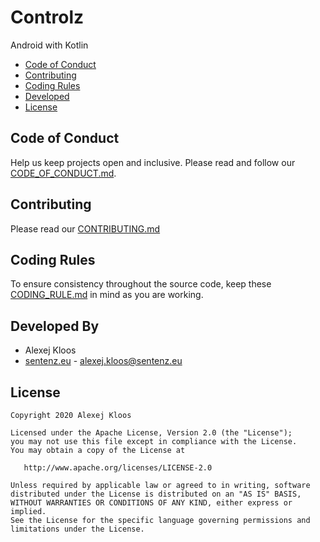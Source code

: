 # Controlz
Android with Kotlin

- [Code of Conduct](#coc)
- [Contributing](#cont)
- [Coding Rules](#rules)
- [Developed](#dev)
- [License](#lic)
 
## <a name="coc"></a> Code of Conduct
Help us keep projects open and inclusive. Please read and follow our [CODE_OF_CONDUCT.md](https://github.com/Sentenz/general/blob/main/CODE_OF_CONDUCT.md).

## <a name="cont"></a> Contributing
Please read our [CONTRIBUTING.md](https://github.com/Sentenz/general/blob/main/CONTRIBUTING.md)

## <a name="rules"></a> Coding Rules
To ensure consistency throughout the source code, keep these [CODING_RULE.md](https://github.com/Sentenz/general/blob/main/CODING_RULE.md) in mind as you are working.

## <a name="dev"></a> Developed By
* Alexej Kloos
* [sentenz.eu](http://sentenz.eu) - <alexej.kloos@sentenz.eu>
 
## <a name="lic"></a> License
    Copyright 2020 Alexej Kloos

    Licensed under the Apache License, Version 2.0 (the "License");
    you may not use this file except in compliance with the License.
    You may obtain a copy of the License at

       http://www.apache.org/licenses/LICENSE-2.0

    Unless required by applicable law or agreed to in writing, software
    distributed under the License is distributed on an "AS IS" BASIS,
    WITHOUT WARRANTIES OR CONDITIONS OF ANY KIND, either express or implied.
    See the License for the specific language governing permissions and
    limitations under the License.

